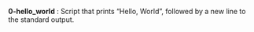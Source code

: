 __0-hello_world__ : Script that prints “Hello, World”, followed by a new line to the standard output.
